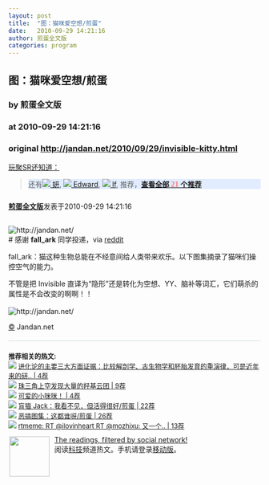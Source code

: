 ```yaml
---
layout: post
title:  "图：猫咪爱空想/煎蛋"
date:   2010-09-29 14:21:16
author: 煎蛋全文版
categories: program
---
```


## 图：猫咪爱空想/煎蛋
### by 煎蛋全文版
### at 2010-09-29 14:21:16
### original <http://jandan.net/2010/09/29/invisible-kitty.html>

<a href="http://sr.ju690.cn/meme/item/84743">玩聚SR还知道：</a>
<blockquote>
<div style="background-color:#e1ecfe!important;width:auto">
	<div>还有<a href="http://sr.ju690.cn/people/%E5%A6%8D@GoogleReader?i=6150" title="妍通过GoogleReader分享的其他文章"><img src="http://sr.ju690.cn/static/clogo/4.png?v=690" border="0/"> 妍</a>, <a href="http://sr.ju690.cn/people/Edward@GoogleReader?i=14086" title="Edward通过GoogleReader分享的其他文章"><img src="http://sr.ju690.cn/static/clogo/4.png?v=690" border="0/"> Edward</a>, <a href="http://sr.ju690.cn/people/lf@GoogleReader?i=12276" title="lf通过GoogleReader分享的其他文章"><img src="http://sr.ju690.cn/static/clogo/4.png?v=690" border="0/"> lf</a>, 推荐，<a href="http://sr.ju690.cn/meme/item/84743"><b>查看全部 <big style="color:#ff7b7a;font-family:&#39;Georgia&#39;;font-size:16px">21</big> 个推荐 </b></a>
	</div>
</div></blockquote>

<div style="margin:0;padding:10px 0"><a href="http://sr.ju690.cn/author/%E7%85%8E%E8%9B%8B%E5%85%A8%E6%96%87%E7%89%88"><b>煎蛋全文版</b></a>发表于2010-09-29 14:21:16</div>
<div style="margin:0;padding:5px 0"><p><img src="http://pic.yupoo.com/jdvip/AvCpw363/medium.jpg" title="图：猫咪爱空想" alt="http://jandan.net/"><br>
# 感谢 <strong>fall_ark</strong> 同学投递，via <a rel="nofollow" href="http://www.reddit.com/tb/dk1hl">reddit</a></p>
<p>fall_ark：猫这种生物总能在不经意间给人类带来欢乐。以下图集摘录了猫咪们操控空气的能力。</p>
<p>不管是把 Invisible 直译为“隐形”还是转化为空想、YY、脑补等词汇，它们萌杀的属性是不会改变的啊啊！！<br>
<span></span><br>
<img src="http://imgur.com/c1A9R.jpg" title="图：猫咪爱空想" alt="http://jandan.net/"></p> <p><a rel="nofollow" href="http://jandan.net/2010/09/29/invisible-kitty.html" title="copyright">©</a> Jandan.net</p></div>


<div style="padding-top:20px;border-top:1px solid #cbd9d9;padding-bottom:10px;FONT-SIZE:13px">
<strong>推荐相关的热文: </strong><br> 
	<div><img src="https://www.google.com/s2/favicons?domain=blog.sina.com.cn" border="0/"> <a title="进化论的主要三大方面证据：比较解剖学、古生物学和胚胎发育的重演律，可是近年来的研究使得它们相继瓦解 | 4个推荐" href="http://sr.ju690.cn/meme/item/84587">进化论的主要三大方面证据：比较解剖学、古生物学和胚胎发育的重演律，可是近年来的研.. | 4荐</a>
	</div> 
	<div><img src="https://www.google.com/s2/favicons?domain=science.solidot.org" border="0/"> <a title="珠三角上空发现大量的羟基云团 | 9个推荐" href="http://sr.ju690.cn/meme/item/29495">珠三角上空发现大量的羟基云团 | 9荐</a>
	</div> 
	<div><img src="https://www.google.com/s2/favicons?domain=group.mtime.com" border="0/"> <a title="可爱的小咪咪！ | 4个推荐" href="http://sr.ju690.cn/meme/item/83456">可爱的小咪咪！ | 4荐</a>
	</div> 
	<div><img src="https://www.google.com/s2/favicons?domain=jandan.net" border="0/"> <a title="盲猫 Jack：我看不见，但活得很好/煎蛋 | 22个推荐" href="http://sr.ju690.cn/meme/item/83268">盲猫 Jack：我看不见，但活得很好/煎蛋 | 22荐</a>
	</div> 
	<div><img src="https://www.google.com/s2/favicons?domain=jandan.net" border="0/"> <a title="恶搞图集：这都谁呀/煎蛋 | 26个推荐" href="http://sr.ju690.cn/meme/item/83173">恶搞图集：这都谁呀/煎蛋 | 26荐</a>
	</div> 
	<div><img src="https://www.google.com/s2/favicons?domain=twitter.com" border="0/"> <a title="rtmeme: RT @ilovinheart RT @mozhixu: 又一个段子帝 RT @hongyefengle: 我发现有的人，对人类能办到的事情非常怀疑，比如登月，火星探测，深海探测等；对人类办不到的事情却深信不疑，比如发气功治病，水变油，中国能超过美国等... | 13个推荐" href="http://sr.ju690.cn/meme/item/84571">rtmeme: RT @ilovinheart RT @mozhixu: 又一个.. | 13荐</a>
	</div>
</div>
<div style="float:left;margin:2px 10px 2px 2px">
<a href="http://sr.ju690.cn" title="玩聚SR"><img src="http://sr.ju690.cn/static/images/fish.jpg" border="0" width="80px"></a>
</div>
<div><a href="http://sr.ju690.cn/">The readings, filtered by social network!</a><br>阅读<a href="http://sr.ju690.cn/tag/tech">科技</a>频道热文。手机请登录<a href="http://sr.ju690.cn/m">移动版</a>。</div>